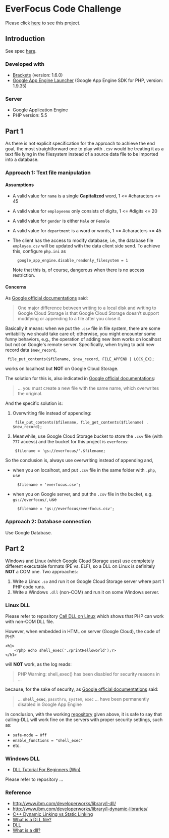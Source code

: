 # EverFocus Code Challenge

Please click [here](http://everfocuscodechallenge.appspot.com/) to see this project. 

## Introduction 
See spec [here](Spec.md).

### Developed with
- [Brackets](https://github.com/adobe/brackets/) (version: 1.6.0)
- [Google App Engine Launcher](https://cloud.google.com/appengine/downloads#Google_App_Engine_SDK_for_PHP) (Google App Engine SDK for PHP, version: 1.9.35)

### Server
- Google Application Engine
- PHP version: 5.5

## Part 1
As there is not explicit specification for the approach to achieve the end goal, the most straightforward one to play with `.csv` would be treating it as a text file lying in the filesystem instead of a source data file to be imported into a database.

### Approach 1: Text file manipulation 
#### Assumptions
- A valid value for `name` is a single **Capitalized** word, 1 <= #characters <= 45
- A valid value for `employeeno` only consists of digits, 1 <= #digits <= 20
- A valid value for `gender` is either `Male` or `Female`
- A valid value for `department` is a word or words, 1 <= #characters <= 45
- The client has the access to modify database, i.e., the database file `employee.csv` will be updated with the data client side send. To achieve this, configure `php.ini` as

		google_app_engine.disable_readonly_filesystem = 1 
		
	Note that this is, of course, dangerous when there is no access restriction.

#### Concerns
As [Google official documentations](https://cloud.google.com/appengine/docs/php/googlestorage/) said:
>One major difference between writing to a local disk and writing to Google Cloud Storage is that Google Cloud Storage doesn’t support modifying or appending to a file after you close it.

Basically it means: when we put the `.csv` file in file system, there are some writability we should take care of; otherwise, you might encounter some funny behaviors, e.g., the operation of adding new item works on localhost but not on Google's remote server. Specifically, when trying to add new record data `$new_record`,

	 file_put_contents($filename, $new_record, FILE_APPEND | LOCK_EX);
	 
works on localhost but **NOT** on Google Cloud Storage. 

The solution for this is, also indicated in [Google official documentations](https://cloud.google.com/appengine/docs/php/googlestorage/):

>... you must create a new file with the same name, which overwrites the original.

And the specific solution is:

1. Overwriting file instead of appending: 

		file_put_contents($filename, file_get_contents($filename) . $new_record);

2. Meanwhile, use Google Cloud Storage bucket to store the `.csv` file (with `777` access) and the bucket for this project is `everfocus`: 

		$filename = 'gs://everfocus/'.$filename;

So the conclusion is, always use overwriting instead of appending and,

- when you on localhost, and put `.csv` file in the same folder with `.php`, use

		$filename = 'everfocus.csv';
	 
- when you on Google server, and put the `.csv` file in the bucket, e.g. `gs://everfocus/`, use 

		$filename = 'gs://everfocus/everfocus.csv';

### Approach 2: Database connection
Use Google Database.


## Part 2
Windows and Linux (which Google Cloud Storage uses) use completely different executable formats (PE vs. ELF), so a DLL on Linux is definitely **NOT** a COM one. Two approaches:

1. Write a Linux `.so` and run it on Google Cloud Storage server where part 1 PHP code runs.
2. Write a Windows `.dll` (non-COM) and run it on some Windows server.

### Linux DLL

Please refer to repository [Call DLL on Linux](https://github.com/AugustusZ/CallDllOnLinux) which shows that PHP can work with non-COM DLL file.

However, when embedded in HTML on server (Google Cloud), the code of PHP:

	<h1>
		<?php echo shell_exec('./printHelloworld');?>
	</h1>

will **NOT** work, as the log reads:

> PHP Warning:  shell_exec() has been disabled for security reasons in ...

because, for the sake of security, as [Google official documentations](https://cloud.google.com/appengine/docs/php/runtime#PHP_Disabled_functions) said:

> ... **`shell_exec`**, `passthru`, `system`, `exec` ... have been permanently disabled in Google App Engine

In conclusion, with the working [repository](https://github.com/AugustusZ/CallDllOnLinux) given above, it is safe to say that calling-DLL will work fine on the servers with proper security settings, such as:

- `safe-mode = Off`
- `enable_functions = "shell_exec"`
- etc.

### Windows DLL
- [DLL Tutorial For Beginners (Win)](http://www.codeguru.com/cpp/cpp/cpp_mfc/tutorials/article.php/c9855/DLL-Tutorial-For-Beginners.htm)

Please refer to repository ...[]()



### Reference 
- http://www.ibm.com/developerworks/library/l-dll/
- http://www.ibm.com/developerworks/library/l-dynamic-libraries/
- [C++ Dynamic Linking vs Static Linking](https://youtu.be/Jzh4ZULXsvo)
- [What is a DLL file?](https://youtu.be/Mam2YMosk6A)
- [DLL](http://www.webopedia.com/TERM/D/DLL.html)
- [What is a dll?](http://stackoverflow.com/questions/484452/what-is-a-dll)
